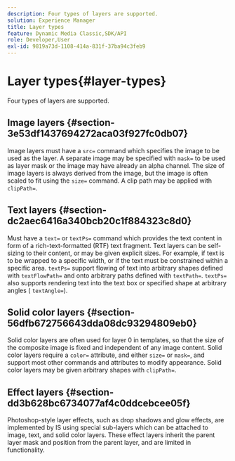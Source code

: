 ```yaml
---
description: Four types of layers are supported.
solution: Experience Manager
title: Layer types
feature: Dynamic Media Classic,SDK/API
role: Developer,User
exl-id: 9819a73d-1108-414a-831f-37ba94c3feb9
---
```

# Layer types{#layer-types}

Four types of layers are supported.

## Image layers {#section-3e53df1437694272aca03f927fc0db07}

Image layers must have a `src=` command which specifies the image to be used as the layer. A separate image may be specified with `mask=` to be used as layer mask or the image may have already an alpha channel. The size of image layers is always derived from the image, but the image is often scaled to fit using the `size=` command. A clip path may be applied with `clipPath=`.

## Text layers {#section-dc2aec6416a340bcb20c1f884323c8d0}

Must have a `text=` or `textPs=` command which provides the text content in form of a rich-text-formatted (RTF) text fragment. Text layers can be self-sizing to their content, or may be given explicit sizes. For example, if text is to be wrapped to a specific width, or if the text must be constrained within a specific area. `textPs=` support flowing of text into arbitrary shapes defined with `textFlowPath=` and onto arbitrary paths defined with `textPath=`. `textPs=` also supports rendering text into the text box or specified shape at arbitrary angles ( `textAngle=`).

## Solid color layers {#section-56dfb672756643dda08dc93294809eb0}

Solid color layers are often used for layer 0 in templates, so that the size of the composite image is fixed and independent of any image content. Solid color layers require a `color=` attribute, and either `size=` or `mask=`, and support most other commands and attributes to modify appearance. Solid color layers may be given arbitrary shapes with `clipPath=`.

## Effect layers {#section-dd3b628bc6734077af4c0ddcebcee05f}

Photoshop-style layer effects, such as drop shadows and glow effects, are implemented by IS using special sub-layers which can be attached to image, text, and solid color layers. These effect layers inherit the parent layer mask and position from the parent layer, and are limited in functionality.
